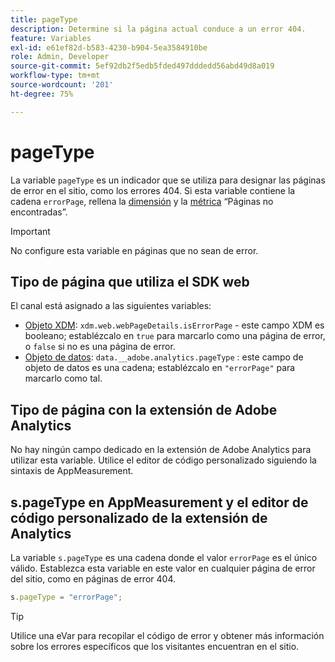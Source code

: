 ```yaml
---
title: pageType
description: Determine si la página actual conduce a un error 404.
feature: Variables
exl-id: e61ef82d-b583-4230-b904-5ea3584910be
role: Admin, Developer
source-git-commit: 5ef92db2f5edb5fded497dddedd56abd49d8a019
workflow-type: tm+mt
source-wordcount: '201'
ht-degree: 75%

---
```


# pageType

La variable `pageType` es un indicador que se utiliza para designar las páginas de error en el sitio, como los errores 404. Si esta variable contiene la cadena `errorPage`, rellena la [dimensión](/help/components/dimensions/pages-not-found.md) y la [métrica](/help/components/metrics/pages-not-found.md) “Páginas no encontradas”.

>[!IMPORTANT]
>
>No configure esta variable en páginas que no sean de error.

## Tipo de página que utiliza el SDK web

El canal está asignado a las siguientes variables:

* [Objeto XDM](/help/implement/aep-edge/xdm-var-mapping.md): `xdm.web.webPageDetails.isErrorPage` - este campo XDM es booleano; establézcalo en `true` para marcarlo como una página de error, o `false` si no es una página de error.
* [Objeto de datos](/help/implement/aep-edge/data-var-mapping.md): `data.__adobe.analytics.pageType` : este campo de objeto de datos es una cadena; establézcalo en `"errorPage"` para marcarlo como tal.

## Tipo de página con la extensión de Adobe Analytics

No hay ningún campo dedicado en la extensión de Adobe Analytics para utilizar esta variable. Utilice el editor de código personalizado siguiendo la sintaxis de AppMeasurement.

## s.pageType en AppMeasurement y el editor de código personalizado de la extensión de Analytics

La variable `s.pageType` es una cadena donde el valor `errorPage` es el único válido. Establezca esta variable en este valor en cualquier página de error del sitio, como en páginas de error 404.

```js
s.pageType = "errorPage";
```

>[!TIP]
>
>Utilice una eVar para recopilar el código de error y obtener más información sobre los errores específicos que los visitantes encuentran en el sitio.
